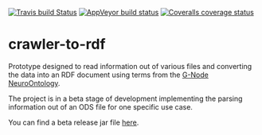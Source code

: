 [![Travis build Status](https://travis-ci.org/G-Node/crawler-to-rdf.svg?branch=master)](https://travis-ci.org/G-Node/crawler-to-rdf)
[![AppVeyor build status](https://ci.appveyor.com/api/projects/status/yfbf4w5ux7g8t6p0/branch/master?svg=true)](https://ci.appveyor.com/project/stoewer/crawler-to-rdf/branch/master)
[![Coveralls coverage status](https://coveralls.io/repos/G-Node/crawler-to-rdf/badge.svg?branch=master&service=github)](https://coveralls.io/github/G-Node/crawler-to-rdf?branch=master)

# crawler-to-rdf
Prototype designed to read information out of various files and converting the data into an RDF document using terms from the [G-Node NeuroOntology](https://github.com/G-Node/neuro-ontology).

The project is in a beta stage of development implementing the parsing information out of an ODS file for one specific use case.

You can find a beta release jar file [here](https://github.com/G-Node/crawler-to-rdf/releases).
